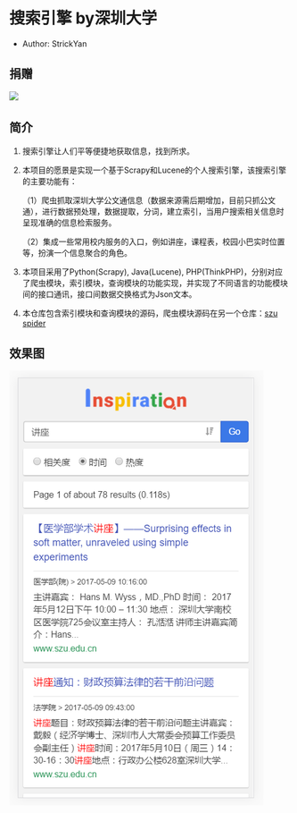 # 搜索引擎 by深圳大学

* Author: StrickYan 

## 捐赠
  <img src="https://raw.githubusercontent.com/StrickYan/sixchat/master/md_img/IMG_0238.jpg" width="400px" />

## 简介

1. 搜索引擎让人们平等便捷地获取信息，找到所求。

2. 本项目的愿景是实现一个基于Scrapy和Lucene的个人搜索引擎，该搜索引擎的主要功能有：

   （1）爬虫抓取深圳大学公文通信息（数据来源需后期增加，目前只抓公文通），进行数据预处理，数据提取，分词，建立索引，当用户搜索相关信息时呈现准确的信息检索服务。

   （2）集成一些常用校内服务的入口，例如讲座，课程表，校园小巴实时位置等，扮演一个信息聚合的角色。

3. 本项目采用了Python(Scrapy), Java(Lucene), PHP(ThinkPHP)，分别对应了爬虫模块，索引模块，查询模块的功能实现，并实现了不同语言的功能模块间的接口通讯，接口间数据交换格式为Json文本。

4. 本仓库包含索引模块和查询模块的源码，爬虫模块源码在另一个仓库：[szu spider](https://github.com/StrickYan/szuspider)


## 效果图

![](https://raw.githubusercontent.com/StrickYan/ins/master/example_2.png)

